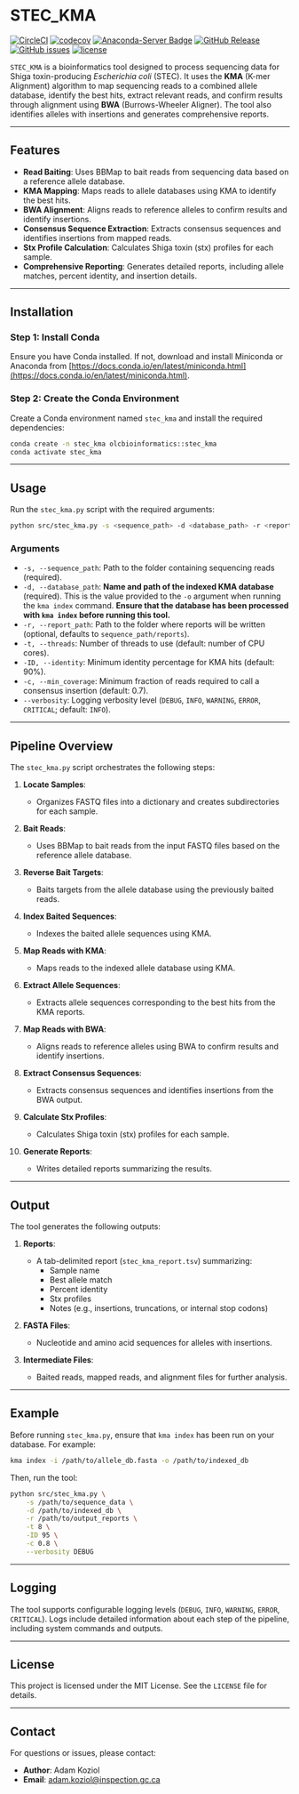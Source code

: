 # **STEC_KMA**

[![CircleCI](https://dl.circleci.com/status-badge/img/gh/OLC-Bioinformatics/STEC_KMA/tree/main.svg?style=shield)](https://dl.circleci.com/status-badge/redirect/gh/OLC-Bioinformatics/STEC_KMA/tree/main)
[![codecov](https://codecov.io/gh/OLC-Bioinformatics/STEC_KMA/graph/badge.svg?token=EZWA724UQC)](https://codecov.io/gh/OLC-Bioinformatics/STEC_KMA)
[![Anaconda-Server Badge](https://img.shields.io/badge/install%20with-conda-brightgreen)](https://anaconda.org/olcbioinformatics/stec_kma)
[![GitHub Release](https://img.shields.io/github/v/release/OLC-Bioinformatics/STEC_KMA?display_name=release&label=version&color=%20dark%20green
)](https://github.com/OLC-Bioinformatics/STEC_KMA/releases)
[![GitHub issues](https://img.shields.io/github/issues/OLC-Bioinformatics/STEC_KMA)](https://github.com/OLC-LOC-Bioinformatics/STEC_KMA/issues)
[![license](https://img.shields.io/badge/license-MIT-brightgreen)](https://github.com/OLC-Bioinformatics/STEC_KMA/blob/main/LICENSE)

`STEC_KMA` is a bioinformatics tool designed to process sequencing data for Shiga toxin-producing *Escherichia coli* (STEC). It uses the **KMA** (K-mer Alignment) algorithm to map sequencing reads to a combined allele database, identify the best hits, extract relevant reads, and confirm results through alignment using **BWA** (Burrows-Wheeler Aligner). The tool also identifies alleles with insertions and generates comprehensive reports.

---

## **Features**
- **Read Baiting**: Uses BBMap to bait reads from sequencing data based on a reference allele database.
- **KMA Mapping**: Maps reads to allele databases using KMA to identify the best hits.
- **BWA Alignment**: Aligns reads to reference alleles to confirm results and identify insertions.
- **Consensus Sequence Extraction**: Extracts consensus sequences and identifies insertions from mapped reads.
- **Stx Profile Calculation**: Calculates Shiga toxin (stx) profiles for each sample.
- **Comprehensive Reporting**: Generates detailed reports, including allele matches, percent identity, and insertion details.

---

## **Installation**

### **Step 1: Install Conda**
Ensure you have Conda installed. If not, download and install Miniconda or Anaconda from [https://docs.conda.io/en/latest/miniconda.html](https://docs.conda.io/en/latest/miniconda.html).

### **Step 2: Create the Conda Environment**
Create a Conda environment named `stec_kma` and install the required dependencies:
```bash
conda create -n stec_kma olcbioinformatics::stec_kma
conda activate stec_kma
```

---

## **Usage**
Run the `stec_kma.py` script with the required arguments:

```bash
python src/stec_kma.py -s <sequence_path> -d <database_path> -r <report_path> -t <threads> -ID <identity> -c <min_coverage>
```

### **Arguments**
- `-s, --sequence_path`: Path to the folder containing sequencing reads (required).
- `-d, --database_path`: **Name and path of the indexed KMA database** (required). This is the value provided to the `-o` argument when running the `kma index` command. **Ensure that the database has been processed with `kma index` before running this tool.**
- `-r, --report_path`: Path to the folder where reports will be written (optional, defaults to `sequence_path/reports`).
- `-t, --threads`: Number of threads to use (default: number of CPU cores).
- `-ID, --identity`: Minimum identity percentage for KMA hits (default: 90%).
- `-c, --min_coverage`: Minimum fraction of reads required to call a consensus insertion (default: 0.7).
- `--verbosity`: Logging verbosity level (`DEBUG`, `INFO`, `WARNING`, `ERROR`, `CRITICAL`; default: `INFO`).

---

## **Pipeline Overview**
The `stec_kma.py` script orchestrates the following steps:

1. **Locate Samples**:
   - Organizes FASTQ files into a dictionary and creates subdirectories for each sample.

2. **Bait Reads**:
   - Uses BBMap to bait reads from the input FASTQ files based on the reference allele database.

3. **Reverse Bait Targets**:
   - Baits targets from the allele database using the previously baited reads.

4. **Index Baited Sequences**:
   - Indexes the baited allele sequences using KMA.

5. **Map Reads with KMA**:
   - Maps reads to the indexed allele database using KMA.

6. **Extract Allele Sequences**:
   - Extracts allele sequences corresponding to the best hits from the KMA reports.

7. **Map Reads with BWA**:
   - Aligns reads to reference alleles using BWA to confirm results and identify insertions.

8. **Extract Consensus Sequences**:
   - Extracts consensus sequences and identifies insertions from the BWA output.

9. **Calculate Stx Profiles**:
   - Calculates Shiga toxin (stx) profiles for each sample.

10. **Generate Reports**:
    - Writes detailed reports summarizing the results.

---

## **Output**
The tool generates the following outputs:
1. **Reports**:
   - A tab-delimited report (`stec_kma_report.tsv`) summarizing:
     - Sample name
     - Best allele match
     - Percent identity
     - Stx profiles
     - Notes (e.g., insertions, truncations, or internal stop codons)

2. **FASTA Files**:
   - Nucleotide and amino acid sequences for alleles with insertions.

3. **Intermediate Files**:
   - Baited reads, mapped reads, and alignment files for further analysis.

---

## **Example**
Before running `stec_kma.py`, ensure that `kma index` has been run on your database. For example:
```bash
kma index -i /path/to/allele_db.fasta -o /path/to/indexed_db
```

Then, run the tool:
```bash
python src/stec_kma.py \
    -s /path/to/sequence_data \
    -d /path/to/indexed_db \
    -r /path/to/output_reports \
    -t 8 \
    -ID 95 \
    -c 0.8 \
    --verbosity DEBUG
```

---

## **Logging**
The tool supports configurable logging levels (`DEBUG`, `INFO`, `WARNING`, `ERROR`, `CRITICAL`). Logs include detailed information about each step of the pipeline, including system commands and outputs.

---

## **License**
This project is licensed under the MIT License. See the `LICENSE` file for details.

---

## **Contact**
For questions or issues, please contact:
- **Author**: Adam Koziol
- **Email**: adam.koziol@inspection.gc.ca